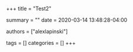 +++
title = "Test2"

summary = ""
date = 2020-03-14 13:48:28-04:00

authors = ["alexlapinski"]

tags = []
categories = []
+++

